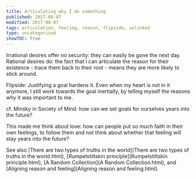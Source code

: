 ```yaml
---
title: Articulating why I do something
published: 2017-08-07
modified: 2017-08-07
tags: articulation, feeling, reason, flipside, unlinked
type: uncategorized
showTOC: True
---
```




Irrational desires offer no security: they can easily be gone the next day. Rational desires do: the fact that I can articulate the reason for their existence - trace them back to their root - means they are more likely to stick around.

Flipside: Justifying a goal hardens it. Even when my heart is not in it anymore, I still work towards the goal inertially, by telling myself the reasons why it was important to me.

cf. Minsky in Society of Mind: how can we set goals for ourselves years into the future? 

This made me think about love: how can people put so much faith in their own feelings, to follow them and not think about whether that feeling will stay years into the future?

See also [There are two types of truths in the world](There are two types of truths in the world.html), [Rumpelstiltskin principle](Rumpelstiltskin principle.html), [A Random Collection](A Random Collection.html), and [Aligning reason and feeling](Aligning reason and feeling.html).


